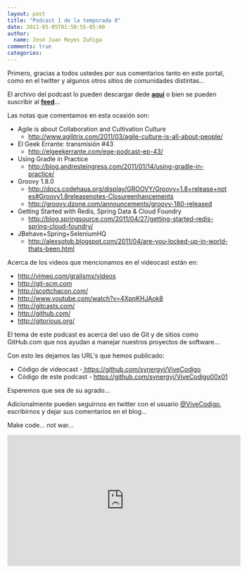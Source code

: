 ```yaml
---
layout: post
title: "Podcast 1 de la temporada 0"
date: 2011-05-05T01:50:55-05:00
author:
  name: José Juan Reyes Zuñiga
comments: true
categories: 
---
```


Primero, gracias a todos ustedes por sus comentarios tanto en este portal, como en el twitter y algunos otros sitios de comunidades distintas...

El archivo del podcast lo pueden descargar dede <strong><a href="http://s3.amazonaws.com/media.vivecodigo.org/podcast/temporada0/ViveCodigo00x01.mov">aquí</a></strong> o bien se pueden suscribir al <strong><a href="http://vivecodigo.org/feed.xml">feed</a></strong>...

Las notas que comentamos en esta ocasión son:
<div>
<ul>
  <li>Agile is about Collaboration and Cultivation Culture
<ul>
  <li><a href="http://www.agilitrix.com/2011/03/agile-culture-is-all-about-people/">http://www.agilitrix.com/2011/03/agile-culture-is-all-about-people/</a></li>
</ul>
</li>
  <li>El Geek Errante: transmisión #43
<ul>
  <li><a href="http://elgeekerrante.com/ege-podcast-ep-43/">http://elgeekerrante.com/ege-podcast-ep-43/</a></li>
</ul>
</li>
  <li>Using Gradle in Practice
<ul>
  <li><a href="http://blog.andresteingress.com/2011/01/14/using-gradle-in-practice/">http://blog.andresteingress.com/2011/01/14/using-gradle-in-practice/</a></li>
</ul>
</li>
  <li>Groovy 1.8.0
<ul>
  <li><a href="http://docs.codehaus.org/display/GROOVY/Groovy+1.8+release+notes#Groovy1.8releasenotes-Closureenhancements">http://docs.codehaus.org/display/GROOVY/Groovy+1.8+release+notes#Groovy1.8releasenotes-Closureenhancements</a></li>
  <li><a href="http://groovy.dzone.com/announcements/groovy-180-released">http://groovy.dzone.com/announcements/groovy-180-released</a></li>
</ul>
</li>
  <li>Getting Started with Redis, Spring Data &amp; Cloud Foundry
<ul>
  <li><a href="http://blog.springsource.com/2011/04/27/getting-started-redis-spring-cloud-foundry/">http://blog.springsource.com/2011/04/27/getting-started-redis-spring-cloud-foundry/</a></li>
</ul>
</li>
  <li>JBehave+Spring+SeleniumHQ
<ul>
  <li><a href="http://alexsotob.blogspot.com/2011/04/are-you-locked-up-in-world-thats-been.html">http://alexsotob.blogspot.com/2011/04/are-you-locked-up-in-world-thats-been.html</a></li>
</ul>
</li>
</ul>
</div>
<!-- more -->
Acerca de los videos que mencionamos en el videocast están en:
<ul>
  <li><a href="http://vimeo.com/grailsmx/videos">http://vimeo.com/grailsmx/videos</a></li>
  <li><a href="http://git-scm.com">http://git-scm.com</a></li>
  <li><a href="http://scottchacon.com/">http://scottchacon.com/</a></li>
  <li><a href="http://www.youtube.com/watch?v=4XpnKHJAok8">http://www.youtube.com/watch?v=4XpnKHJAok8</a></li>
  <li><a href="http://gitcasts.com/">http://gitcasts.com/</a></li>
  <li><a href="http://github.com/">http://github.com/</a></li>
  <li><a href="http://gitorious.org/">http://gitorious.org/</a></li>
</ul>
El tema de este podcast es acerca del uso de Git y de sitios como GitHub.com que nos ayudan a manejar nuestros proyectos de software...

Con esto les dejamos las URL's que hemos publicado:
<ul>
  <li>Código de videocast -<a href=" https://github.com/synergyj/ViveCodigo"> https://github.com/synergyj/ViveCodigo</a></li>
  <li>Código de este podcast - <a href="https://github.com/synergyj/ViveCodigo00x01">https://github.com/synergyj/ViveCodigo00x01</a></li>
</ul>
Esperemos que sea de su agrado...

Adicionalmente pueden seguirnos en twitter con el usuario <a href="http://twitter.com/vivecodigo">@ViveCodigo</a>, escribirnos y dejar sus comentarios en el blog...

Make code... not war...

<iframe src="https://player.vimeo.com/video/23301206" height="298" width="530" frameborder="0"></iframe>
